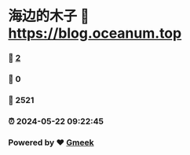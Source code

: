 # 海边的木子 :link: https://blog.oceanum.top 
### :page_facing_up: [2](https://blog.oceanum.top/tag.html) 
### :speech_balloon: 0 
### :hibiscus: 2521 
### :alarm_clock: 2024-05-22 09:22:45 
### Powered by :heart: [Gmeek](https://github.com/Meekdai/Gmeek)
